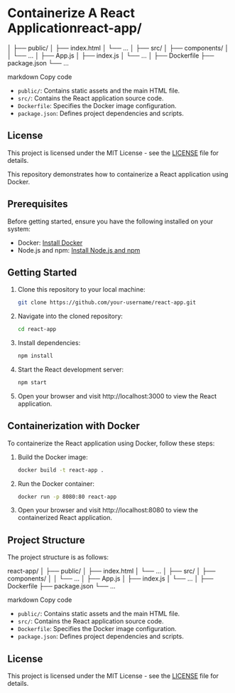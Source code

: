 # Containerize A React Applicationreact-app/
│
├── public/
│ ├── index.html
│ └── ...
│
├── src/
│ ├── components/
│ │ └── ...
│ ├── App.js
│ ├── index.js
│ └── ...
│
├── Dockerfile
├── package.json
└── ...

markdown
Copy code

- `public/`: Contains static assets and the main HTML file.
- `src/`: Contains the React application source code.
- `Dockerfile`: Specifies the Docker image configuration.
- `package.json`: Defines project dependencies and scripts.

## License

This project is licensed under the MIT License - see the [LICENSE](LICENSE) file for details.

This repository demonstrates how to containerize a React application using Docker.

## Prerequisites

Before getting started, ensure you have the following installed on your system:

- Docker: [Install Docker](https://docs.docker.com/get-docker/)
- Node.js and npm: [Install Node.js and npm](https://nodejs.org/)

## Getting Started

1. Clone this repository to your local machine:

    ```bash
    git clone https://github.com/your-username/react-app.git
    ```

2. Navigate into the cloned repository:

    ```bash
    cd react-app
    ```

3. Install dependencies:

    ```bash
    npm install
    ```

4. Start the React development server:

    ```bash
    npm start
    ```

5. Open your browser and visit http://localhost:3000 to view the React application.

## Containerization with Docker

To containerize the React application using Docker, follow these steps:

1. Build the Docker image:

    ```bash
    docker build -t react-app .
    ```

2. Run the Docker container:

    ```bash
    docker run -p 8080:80 react-app
    ```

3. Open your browser and visit http://localhost:8080 to view the containerized React application.

## Project Structure

The project structure is as follows:

react-app/
│
├── public/
│ ├── index.html
│ └── ...
│
├── src/
│ ├── components/
│ │ └── ...
│ ├── App.js
│ ├── index.js
│ └── ...
│
├── Dockerfile
├── package.json
└── ...

markdown
Copy code

- `public/`: Contains static assets and the main HTML file.
- `src/`: Contains the React application source code.
- `Dockerfile`: Specifies the Docker image configuration.
- `package.json`: Defines project dependencies and scripts.

## License

This project is licensed under the MIT License - see the [LICENSE](LICENSE) file for details.

